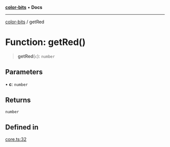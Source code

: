 [**color-bits**](../README.md) • **Docs**

***

[color-bits](../README.md) / getRed

# Function: getRed()

> **getRed**(`c`): `number`

## Parameters

• **c**: `number`

## Returns

`number`

## Defined in

[core.ts:32](https://github.com/romgrk/color-bits/blob/fe184912ae718a47d92a2c4c68ad2db37ba77f3a/src/core.ts#L32)
